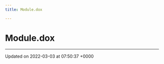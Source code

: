 ```yaml
---
title: Module.dox

---
```


# Module.dox








-------------------------------

Updated on 2022-03-03 at 07:50:37 +0000
